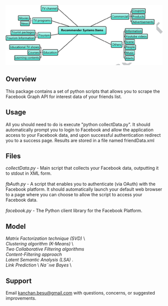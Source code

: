 ![Image description](image/4-Figure1-1.png)

## Overview 

This package contains a set of python scripts that allows you to scrape the Facebook 
Graph API for interest data of your friends list.


## Usage 

All you should need to do is execute "python collectData.py".  It should automatically 
prompt you to login to Facebook and allow the application access to your Facebook data, 
and upon successful authentication redirect you to a success page.  Results are stored
in a file named friendData.xml


## Files 

*collectData.py* 	- Main script that collects your Facebook data, outputting it to 
		  stdout in XML form.   \
		  \
*fbAuth.py* 	- A script that enables you to authenticate (via OAuth) with the 
		  Facebook platform.  It should automatically launch your default 
		  web browser to a page where you can choose to allow the script 
		  to access your Facebook data.  \
		  \
*facebook.py* 	- The Python client library for the Facebook Platform.

## Model

*Matrix Factorization technique (SVD)*   \  
*Clustering algorithm (K-Means)*  \  
*Two Collaborative Filtering algorithms*  \
*Content-Filtering approach*  \
*Latent Semantic Analysis (LSA)* . \
*Link Prediction*  \ 
*Na¨ıve Bayes*  \

## Support 

Email kanchan.besu@gmail.com with questions, concerns, or suggested improvements.
